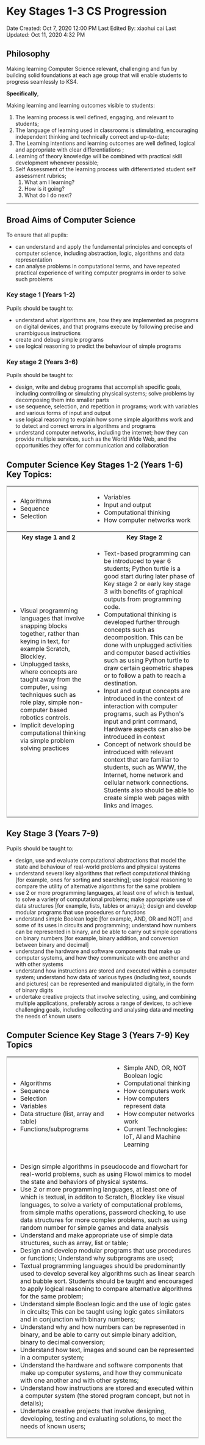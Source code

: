 # Key Stages 1-3 CS Progression

Date Created: Oct 7, 2020 12:00 PM
Last Edited By: xiaohui cai
Last Updated: Oct 11, 2020 4:32 PM

## Philosophy

Making learning Computer Science relevant, challenging and fun by building solid foundations at each age group that will enable students to progress seamlessly to KS4. 

**Specifically**,

Making learning and learning outcomes visible to students:

1. The learning process is well defined, engaging, and relevant to students;
2. The language of learning used in classrooms is stimulating, encouraging independent thinking and technically correct and up-to-date;
3. The Learning intentions and learning outcomes are well defined, logical and  appropriate with clear differentiations ;
4. Learning of theory knowledge will be combined with practical skill development whenever possible;
5. Self Assessment of the learning process with differentiated student self assessment rubrics;
    1. What am I learning?
    2. How is it going?
    3. What do I do next?

---

## **Broad Aims of Computer Science**

To ensure that all pupils:

- can understand and apply the fundamental principles and concepts of computer science, including abstraction, logic, algorithms and data representation
- can analyse problems in computational terms, and have repeated practical experience of writing computer programs in order to solve such problems

### **Key stage 1 (Years 1-2)**

Pupils should be taught to:

- understand what algorithms are, how they are implemented as programs on digital devices, and that programs execute by following precise and unambiguous instructions
- create and debug simple programs
- use logical reasoning to predict the behaviour of simple programs

### **Key stage 2 (Years 3-6)**

Pupils should be taught to:

- design, write and debug programs that accomplish specific goals, including controlling or simulating physical systems; solve problems by decomposing them into smaller parts
- use sequence, selection, and repetition in programs; work with variables and various forms of input and output
- use logical reasoning to explain how some simple algorithms work and to detect and correct errors in algorithms and programs
- understand computer networks, including the internet; how they can provide multiple services, such as the World Wide Web, and the opportunities they offer for communication and collaboration

## **Computer Science Key Stages 1-2 (Years 1-6) Key Topics:**

<table style="border: 1px solid #CCC;border-collapse: collapse;"> 
    <tr>
        <td style="border: none;">
            <ul>
                <li>Algorithms</li>
                <li>Sequence</li>
                <li>Selection</li>
            </ul>
        </td>
        <td style="border: none;">
            <ul>
                <li>Variables</li>
                <li>Input and output</li>
                <li>Computational thinking</li>
                <li>How computer networks work</li>
            </ul>
        </td>
        </tr>
        <tr><th>Key stage 1 and 2</th><th>Key Stage 2</th></tr>
        <tr>
            <td>
                <ul>
                    <li>Visual programming languages that involve snapping blocks together, rather than keying in text, for example Scratch, Blockley.</li>
                    <li>Unplugged tasks, where concepts are taught away from the computer, using techniques such as role play, simple non-computer based robotics controls.</li>
                    <li>Implicit developing computational thinking via simple problem solving practices</li>
                </ul>
            </td>
            <td>
                <ul>
                    <li>  Text-based programming can be introduced to year 6 students; Python turtle is a good start during later phase of Key stage 2 or early key stage 3 with benefits of graphical outputs from programming code. </li>
                    <li>Computational thinking is developed further through concepts such as decomposition. This can be done with unplugged activities and computer based activities such as using Python turtle to draw certain geometric shapes or to follow a path to reach a destination.</li>
                    <li>Input and output concepts are introduced in the context of interaction with computer programs, such as Python's input and print command, Hardware aspects can also be introduced in context</li>
                    <li>Concept of network should be introduced with relevant context that are familiar to students, such as WWW, the Internet, home network and cellular network connections.  Students also should be able to create simple web pages with links and images.</li>
                </ul>
            </td>
    </tr>
</table>         

## Key Stage 3 (Years 7-9)

Pupils should be taught to:

- design, use and evaluate computational abstractions that model the state and behaviour of real-world problems and physical systems
- understand several key algorithms that reflect computational thinking [for example, ones for sorting and searching]; use logical reasoning to compare the utility of alternative algorithms for the same problem
- use 2 or more programming languages, at least one of which is textual, to solve a variety of computational problems; make appropriate use of data structures [for example, lists, tables or arrays]; design and develop modular programs that use procedures or functions
- understand simple Boolean logic [for example, AND, OR and NOT] and some of its uses in circuits and programming; understand how numbers can be represented in binary, and be able to carry out simple operations on binary numbers [for example, binary addition, and conversion between binary and decimal]
- understand the hardware and software components that make up computer systems, and how they communicate with one another and with other systems
- understand how instructions are stored and executed within a computer system; understand how data of various types (including text, sounds and pictures) can be represented and manipulated digitally, in the form of binary digits
- undertake creative projects that involve selecting, using, and combining multiple applications, preferably across a range of devices, to achieve challenging goals, including collecting and analysing data and meeting the needs of known users

## Computer Science Key Stage 3 (Years 7-9) Key Topics
    
<table style="border: 1px solid #CCC;border-collapse: collapse;"> 
    <tr>
        <td style="border: none;">
            <ul>
                <li>Algorithms</li>
                <li>Sequence</li>
                <li>Selection</li>
               <li> Variables</li>
               <li> Data structure (list, array and table)</li>
                <li>Functions/subprograms</li>
            </ul>
        </td>
        <td style="border: none;">
            <ul>
                <li> Simple AND, OR, NOT Boolean logic</li>
                <li>Computational thinking</li>
                <li>How computers work</li>
                <li>How computers represent data</li>
                <li>How computer networks work</li>
                <li>Current Technologies: IoT, AI and Machine Learning</li>
            </ul>
        </td>
        </tr>
<tr>
    <td colspan=2>

- Design simple algorithms in pseudocode and flowchart for real-world problems, such as using Flowol mimics to model the state and behaviors of physical systems.<br>
- Use 2 or more programming languages, at least one of which is textual, in additon to Scratch, Blockley like visual languages,  to solve a variety of computational problems, from simple maths operations, password checking, to use data structures for more complex problems, such as using random number for simple games and data analysis<br>
- Understand and make appropriate use of simple data structures, such as array, list or table;<br>
- Design and develop modular programs that use procedures or functions; Understand why subprograms are used;<br>
- Textual programming languages should be predominantly used to develop several key algorithms such as linear search and bubble sort.  Students should be taught and encouraged to apply logical reasoning to compare alternative algorithms for the same problem;<br>
- Understand simple Boolean logic and the use of logic gates in circuits; This can be taught using logic gates similators and in conjunction with binary numbers;<br>
- Understand why and how numbers can be represented in binary, and be able to carry out simple binary addition, binary to decimal conversion;<br>
- Understand how text, images and sound can be represented in a computer system;<br>
- Understand the hardware and software components that make up computer systems, and how they communicate with one another and with other systems;<br>
- Understand how instructions are stored and executed within a computer system (the stored program concept, but not in details);<br>
- Undertake creative projects that involve designing, developing,  testing and evaluating solutions, to meet the needs of known users;

</td>
</tr></table>

